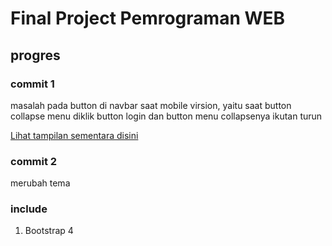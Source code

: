 # Final Project Pemrograman WEB

## progres
### commit 1
masalah pada button di navbar saat mobile virsion, yaitu saat button collapse menu diklik
button login dan button menu collapsenya ikutan turun

[Lihat tampilan sementara disini](https://mulaitech.com/finalproject/)


### commit 2
merubah tema


### include
1. Bootstrap 4
